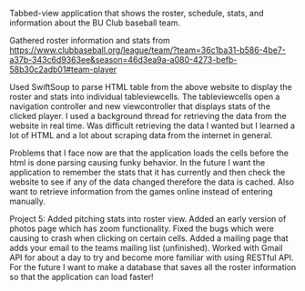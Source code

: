 Tabbed-view application that shows the roster, schedule, stats, and information about the BU Club baseball team. 

Gathered roster information and stats from https://www.clubbaseball.org/league/team/?team=36c1ba31-b586-4be7-a37b-343c6d9363ee&season=46d3ea9a-a080-4273-befb-58b30c2adb01#team-player

Used SwiftSoup to parse HTML table from the above website to display the roster and stats into individual tableviewcells. The tableviewcells open a navigation controller and new viewcontroller that displays stats of the clicked player. I used a background thread for retrieving the data from the website in real time. Was difficult retrieving the data I wanted but I learned a lot of HTML and a lot about scraping data from the internet in general. 

Problems that I face now are that the application loads the cells before the html is done parsing causing funky behavior. In the future I want the application to remember the stats that it has currently and then check the website to see if any of the data changed therefore the data is cached. Also want to retrieve information from the games online instead of entering manually. 

Project 5: Added pitching stats into roster view. Added an early version of photos page which has zoom functionality. Fixed the bugs which were causing to crash when clicking on certain cells. Added a mailing page that adds your email to the teams mailing list (unfinished). Worked with Gmail API for about a day to try and become more familiar with using RESTful API. For the future I want to make a database that saves all the roster information so that the application can load faster! 
